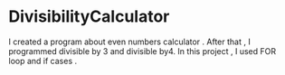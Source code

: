 # DivisibilityCalculator

I created a program about even numbers calculator . 
After that , I  programmed divisible by 3 and divisible by4. 
In this project , I used FOR loop and if cases .
